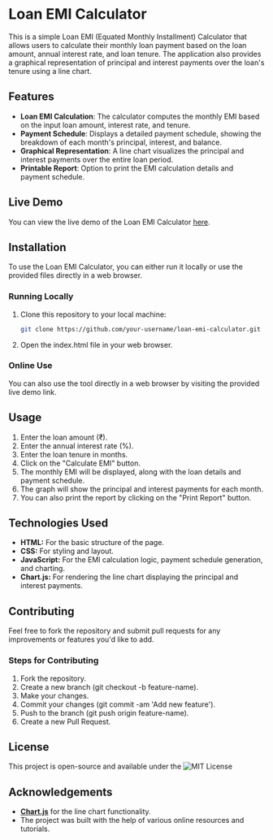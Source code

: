 # Loan EMI Calculator

This is a simple Loan EMI (Equated Monthly Installment) Calculator that allows users to calculate their monthly loan payment based on the loan amount, annual interest rate, and loan tenure. The application also provides a graphical representation of principal and interest payments over the loan's tenure using a line chart.

## Features

- **Loan EMI Calculation**: The calculator computes the monthly EMI based on the input loan amount, interest rate, and tenure.
- **Payment Schedule**: Displays a detailed payment schedule, showing the breakdown of each month's principal, interest, and balance.
- **Graphical Representation**: A line chart visualizes the principal and interest payments over the entire loan period.
- **Printable Report**: Option to print the EMI calculation details and payment schedule.

## Live Demo

You can view the live demo of the Loan EMI Calculator [here](https://loan-emi-calculaor.vercel.app/).

## Installation

To use the Loan EMI Calculator, you can either run it locally or use the provided files directly in a web browser.

### Running Locally

1. Clone this repository to your local machine:
   ```bash
   git clone https://github.com/your-username/loan-emi-calculator.git
   
2. Open the index.html file in your web browser.

### Online Use

You can also use the tool directly in a web browser by visiting the provided live demo link.

## Usage

1. Enter the loan amount (₹).
2. Enter the annual interest rate (%).
3. Enter the loan tenure in months.
4. Click on the "Calculate EMI" button.
5. The monthly EMI will be displayed, along with the loan details and payment schedule.
6. The graph will show the principal and interest payments for each month.
7. You can also print the report by clicking on the "Print Report" button.

## Technologies Used

- **HTML:** For the basic structure of the page.
- **CSS:** For styling and layout.
- **JavaScript:** For the EMI calculation logic, payment schedule generation, and charting.
- **Chart.js:** For rendering the line chart displaying the principal and interest payments.

## Contributing
Feel free to fork the repository and submit pull requests for any improvements or features you'd like to add.

### Steps for Contributing

1. Fork the repository.
2. Create a new branch (git checkout -b feature-name).
3. Make your changes.
4. Commit your changes (git commit -am 'Add new feature').
5. Push to the branch (git push origin feature-name).
6. Create a new Pull Request.

## License
This project is open-source and available under the ![MIT License](https://img.shields.io/badge/license-MIT-green)

## Acknowledgements
- **[Chart.js](https://www.chartjs.org/)** for the line chart functionality.
- The project was built with the help of various online resources and tutorials.
